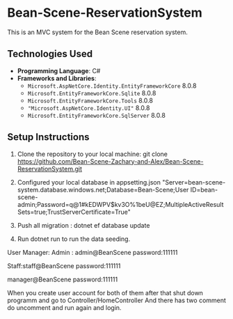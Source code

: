 # Bean-Scene-ReservationSystem

This is an MVC system for the Bean Scene reservation system.

## Technologies Used

- **Programming Language**: C#
- **Frameworks and Libraries**:
  - `Microsoft.AspNetCore.Identity.EntityFrameworkCore` 8.0.8
  - `Microsoft.EntityFrameworkCore.Sqlite` 8.0.8
  - `Microsoft.EntityFrameworkCore.Tools` 8.0.8
  - `"Microsoft.AspNetCore.Identity.UI"`  8.0.8
  - `Microsoft.EntityFrameworkCore.SqlServer` 8.0.8
## Setup Instructions

1. Clone the repository to your local machine:
   git clone https://github.com/Bean-Scene-Zachary-and-Alex/Bean-Scene-ReservationSystem.git

2.  Configured your local database in appsetting.json  "Server=bean-scene-system.database.windows.net;Database=Bean-Scene;User ID=bean-scene-admin;Password=q@1#kEDWPV$kv3O%1beU@EZ;MultipleActiveResultSets=true;TrustServerCertificate=True"
3.  Push all migration  : dotnet ef database update 
4. Run dotnet run to run the data seeding.



User Manager:
Admin : admin@BeanScene
password:111111

Staff:staff@BeanScene
password:111111

manager@BeanScene
password:111111


When you create user account for both of them  after  that  shut down programm and go to Controller/HomeController And  there has two comment do uncomment  and  run again  and login.
